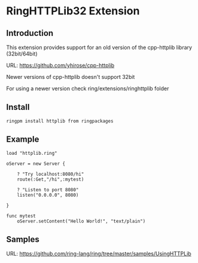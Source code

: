 # RingHTTPLib32 Extension

## Introduction

This extension provides support for an old version of the cpp-httplib library (32bit/64bit)

URL: https://github.com/yhirose/cpp-httplib

Newer versions of cpp-httplib doesn't support 32bit 

For using a newer version check ring/extensions/ringhttplib folder

## Install

	ringpm install httplib from ringpackages

## Example

	load "httplib.ring"

	oServer = new Server {

		? "Try localhost:8080/hi"
		route(:Get,"/hi",:mytest)

		? "Listen to port 8080"
		listen("0.0.0.0", 8080)

	}

	func mytest 
		oServer.setContent("Hello World!", "text/plain")

## Samples

URL: https://github.com/ring-lang/ring/tree/master/samples/UsingHTTPLib